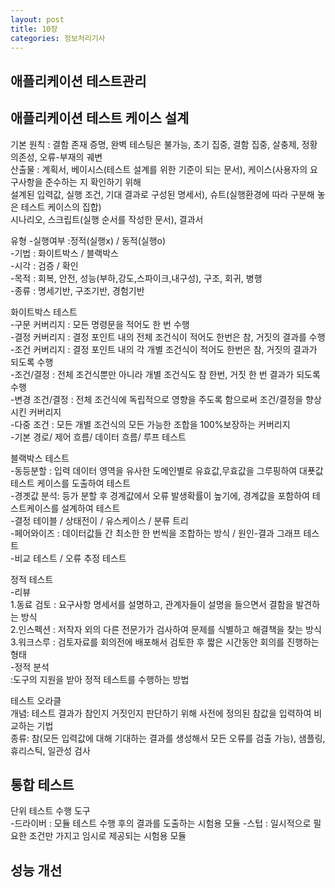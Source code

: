 ```yaml
---
layout: post
title: 10장
categories: 정보처리기사 
---
```


<h2>애플리케이션 테스트관리</h2>

## 애플리케이션 테스트 케이스 설계
기본 원칙 : 결함 존재 증명, 완벽 테스팅은 불가능, 초기 집중, 결함 집중, 살충제, 정황의존성, 오류-부재의 궤변<br>
산출물 : 계획서, 베이시스(테스트 설계를 위한 기준이 되는 문서), 케이스(사용자의 요구사항을 준수하는 지 확인하기 위해<br>
       설계된 입력값, 실행 조건, 기대 결과로 구성된 명세서), 슈트(실행환경에 따라 구분해 놓은 테스트 케이스의 집합)<br>
       시나리오, 스크립트(실행 순서를 작성한 문서), 결과서

유형
-실행여부 :정적(실행x) / 동적(실행o)<br>
-기법 : 화이트박스 / 블랙박스<br>
-시각 : 검증 / 확인<br>
-목적 : 회복, 안전, 성능(부하,강도,스파이크,내구성), 구조, 회귀, 병행<br>
-종류 : 명세기반, 구조기반, 경험기반<br>

화이트박스 테스트<br>
-구문 커버리지 : 모든 명령문을 적어도 한 번 수행<br>
-결정 커버리지 : 결정 포인트 내의 전체 조건식이 적어도 한번은 참, 거짓의 결과를 수행<br>
-조건 커버리지 : 결정 포인트 내의 각 개별 조건식이 적어도 한번은 참, 거짓의 결과가 되도록 수행<br>
-조건/결정 : 전체 조건식뿐만 아니라 개별 조건식도 참 한번, 거짓 한 번 결과가 되도록 수행<br>
-변경 조건/결정 : 전체 조건식에 독립적으로 영향을 주도록 함으로써 조건/결정을 향상시킨 커버리지<br>
-다중 조건 : 모든 개별 조건식의 모든 가능한 조합을 100%보장하는 커버리지<br>
-기본 경로/ 제어 흐름/ 데이터 흐름/ 루프 테스트<br>

블랙박스 테스트<br>
-동등분할 : 입력 데이터 영역을 유사한 도메인별로 유효값,무효값을 그루핑하여 대푯값 테스트 케이스를 도출하여 테스트<br>
-경곗값 분석: 등가 분할 후 경계값에서 오류 발생확률이 높기에, 경계값을 포함하여 테스트케이스를 설계하여 테스트<br>
-결정 테이블 / 상태전이 / 유스케이스 / 분류 트리<br>
-페어와이즈 : 데이터값들 간 최소한 한 번씩을 조합하는 방식 / 원인-결과 그래프 테스트<br>
-비교 테스트 / 오류 추정 테스트 <br>

정적 테스트<br>
-리뷰<br>
1.동료 검토 : 요구사항 명세서를 설명하고, 관계자들이 설명을 들으면서 결함을 발견하는 방식<br>
2.인스펙션 : 저작자 외의 다른 전문가가 검사하여 문제를 식별하고 해결책을 찾는 방식<br>
3.워크스루 : 검토자료를 회의전에 배포해서 검토한 후 짧은 시간동안 회의를 진행하는 형태<br>
-정적 분석<br>
:도구의 지원을 받아 정적 테스트를 수행하는 방법

테스트 오라클<br>
개념: 테스트 결과가 참인지 거짓인지 판단하기 위해 사전에 정의된 참값을 입력하여 비교하는 기법<br>
종류: 참(모든 입력값에 대해 기대하는 결과를 생성해서 모든 오류를 검출 가능), 샘플링, 휴리스틱, 일관성 검사

## 통합 테스트
단위 테스트 수행 도구<br>
-드라이버 : 모듈 테스트 수행 후의 결과를 도출하는 시험용 모듈
-스텁 : 일시적으로 필요한 조건만 가지고 임시로 제공되는 시험용 모듈


## 성능 개선

